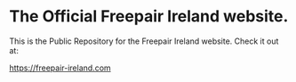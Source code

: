 # The Official Freepair Ireland website.

This is the Public Repository for the Freepair Ireland website. Check it out at:

https://freepair-ireland.com

